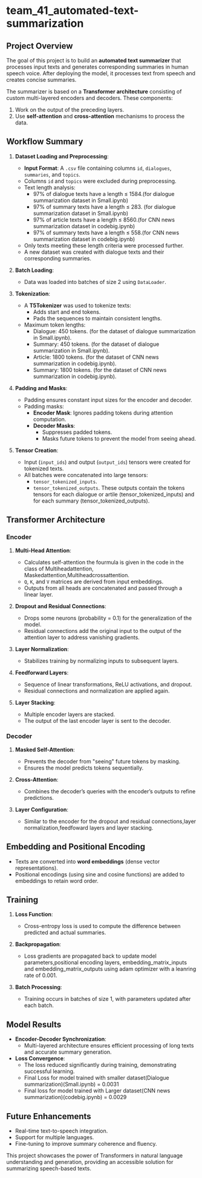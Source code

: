 # **team_41_automated-text-summarization**

## **Project Overview**
The goal of this project is to build an **automated text summarizer** that processes input texts and generates corresponding summaries in human speech voice. After deploying the model, it processes text from speech and creates concise summaries.

The summarizer is based on a **Transformer architecture** consisting of custom multi-layered encoders and decoders. These components:
1. Work on the output of the preceding layers.
2. Use **self-attention** and **cross-attention** mechanisms to process the data.



## **Workflow Summary**

1. **Dataset Loading and Preprocessing**:
   - **Input Format**: A `.csv` file containing columns `id`, `dialogues`, `summaries`, and `topics`.
   - Columns `id` and `topics` were excluded during preprocessing.
   - Text length analysis:
     - 97% of dialogue texts have a length ≤ 1584.(for dialogue summarization dataset in Small.ipynb)
     - 97% of summary texts have a length ≤ 283. (for dialogue summarization dataset in Small.ipynb)
     - 97% of article texts have a length ≤ 8560.(for CNN news summarization dataset in codebig.ipynb)
     - 97% of summary texts have a length ≤ 558.(for CNN news summarization dataset in codebig.ipynb)
   - Only texts meeting these length criteria were processed further.
   - A new dataset was created with dialogue texts and their corresponding summaries.

2. **Batch Loading**:
   - Data was loaded into batches of size 2 using `DataLoader`.

3. **Tokenization**:
   - A **T5Tokenizer** was used to tokenize texts:
     - Adds start and end tokens.
     - Pads the sequences to maintain consistent lengths.
   - Maximum token lengths:
     - Dialogue: 450 tokens. (for the dataset of dialogue summarization in Small.ipynb).
     - Summary: 450 tokens. (for the dataset of dialogue summarization in Small.ipynb).
     - Article: 1800 tokens. (for the dataset of CNN news summarization in codebig.ipynb).
     - Summary: 1800 tokens. (for the dataset of CNN news summarization in codebig.ipynb).
4. **Padding and Masks**:
   - Padding ensures constant input sizes for the encoder and decoder.
   - Padding masks:
     - **Encoder Mask**: Ignores padding tokens during attention computation.
     - **Decoder Masks**:
       - Suppresses padded tokens.
       - Masks future tokens to prevent the model from seeing ahead.

5. **Tensor Creation**:
   - Input (`input_ids`) and output (`output_ids`) tensors were created for tokenized texts.
   - All batches were concatenated into large tensors:
     - `tensor_tokenized_inputs`.
     - `tensor_tokenized_outputs`.
   These outputs contain the tokens tensors for each dialogue or artile (tensor_tokenized_inputs) and for each summary (tensor_tokenized_outputs).


## **Transformer Architecture**

### **Encoder**
1. **Multi-Head Attention**:
   - Calculates self-attention the fourmula is given in the code in the class of Multiheadattention, Maskedattention,Multiheadcrossattention.
   - `Q`, `K`, and `V` matrices are derived from input embeddings.
   - Outputs from all heads are concatenated and passed through a linear layer.

2. **Dropout and Residual Connections**:
   - Drops some neurons (probability = 0.1) for the generalization of the model.
   - Residual connections add the original input to the output of the attention layer to address vanishing gradients.

3. **Layer Normalization**:
   - Stabilizes training by normalizing inputs to subsequent layers.

4. **Feedforward Layers**:
   - Sequence of linear transformations, ReLU activations, and dropout.
   - Residual connections and normalization are applied again.

5. **Layer Stacking**:
   - Multiple encoder layers are stacked.
   - The output of the last encoder layer is sent to the decoder.



### **Decoder**
1. **Masked Self-Attention**:
   - Prevents the decoder from "seeing" future tokens by masking.
   - Ensures the model predicts tokens sequentially.

2. **Cross-Attention**:
   - Combines the decoder’s queries with the encoder’s outputs to refine predictions.

3. **Layer Configuration**:
   - Similar to the encoder for the dropout and residual connections,layer normalization,feedfoward layers and layer stacking.



## **Embedding and Positional Encoding**
- Texts are converted into **word embeddings** (dense vector representations).
- Positional encodings (using sine and cosine functions) are added to embeddings to retain word order.



## **Training**
1. **Loss Function**:
   - Cross-entropy loss is used to compute the difference between predicted and actual summaries.

2. **Backpropagation**:
   - Loss gradients are propagated back to update model parameters,positional encoding layers, embedding_matrix_inputs and embedding_matrix_outputs using adam optimizer with a leanring rate of 0.001.

3. **Batch Processing**:
   - Training occurs in batches of size 1, with parameters updated after each batch.



## **Model Results**
- **Encoder-Decoder Synchronization**:
   - Multi-layered architecture ensures efficient processing of long texts and accurate summary generation.
- **Loss Convergence**:
   - The loss reduced significantly during training, demonstrating successful learning.
   - Final Loss for model trained with smaller dataset(Dialogue summarization)(Small.ipynb) = 0.0031
   - Final loss for model trained with Larger dataset(CNN news summarization)(codebig.ipynb) = 0.0029



## **Future Enhancements**
- Real-time text-to-speech integration.
- Support for multiple languages.
- Fine-tuning to improve summary coherence and fluency.

This project showcases the power of Transformers in natural language understanding and generation, providing an accessible solution for summarizing speech-based texts.
